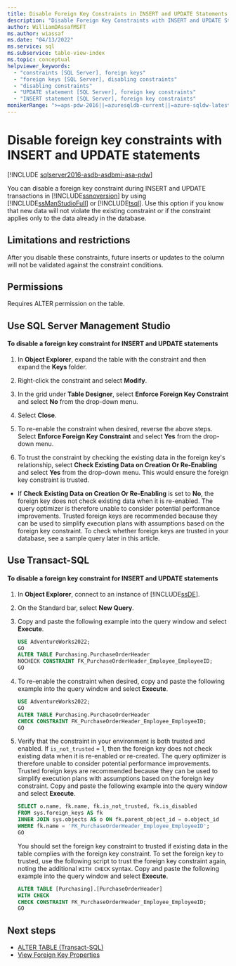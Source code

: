 ```yaml
---
title: Disable Foreign Key Constraints in INSERT and UPDATE Statements
description: "Disable Foreign Key Constraints with INSERT and UPDATE Statements"
author: WilliamDAssafMSFT
ms.author: wiassaf
ms.date: "04/13/2022"
ms.service: sql
ms.subservice: table-view-index
ms.topic: conceptual
helpviewer_keywords:
  - "constraints [SQL Server], foreign keys"
  - "foreign keys [SQL Server], disabling constraints"
  - "disabling constraints"
  - "UPDATE statement [SQL Server], foreign key constraints"
  - "INSERT statement [SQL Server], foreign key constraints"
monikerRange: ">=aps-pdw-2016||=azuresqldb-current||=azure-sqldw-latest||>=sql-server-2016||>=sql-server-linux-2017||=azuresqldb-mi-current"
---
```

# Disable foreign key constraints with INSERT and UPDATE statements
[!INCLUDE [sqlserver2016-asdb-asdbmi-asa-pdw](../../includes/applies-to-version/sqlserver2016-asdb-asdbmi-asa-pdw.md)]

  You can disable a foreign key constraint during INSERT and UPDATE transactions in [!INCLUDE[ssnoversion](../../includes/ssnoversion-md.md)] by using [!INCLUDE[ssManStudioFull](../../includes/ssmanstudiofull-md.md)] or [!INCLUDE[tsql](../../includes/tsql-md.md)]. Use this option if you know that new data will not violate the existing constraint or if the constraint applies only to the data already in the database.  
  
##  <a name="Restrictions"></a> Limitations and restrictions  
 After you disable these constraints, future inserts or updates to the column will not be validated against the constraint conditions.  
  
##  <a name="Security"></a><a name="Permissions"></a> Permissions  
 Requires ALTER permission on the table.  
  
##  <a name="SSMSProcedure"></a> Use SQL Server Management Studio
  
#### To disable a foreign key constraint for INSERT and UPDATE statements  
  
1.  In **Object Explorer**, expand the table with the constraint and then expand the **Keys** folder.  
  
2.  Right-click the constraint and select **Modify**.  
  
3.  In the grid under **Table Designer**, select **Enforce Foreign Key Constraint** and select **No** from the drop-down menu.  
  
4.  Select **Close**.  

5.  To re-enable the constraint when desired, reverse the above steps. Select **Enforce Foreign Key Constraint** and select **Yes** from the drop-down menu.  

6.  To trust the constraint by checking the existing data in the foreign key's relationship, select **Check Existing Data on Creation Or Re-Enabling** and select **Yes** from the drop-down menu. This would ensure the foreign key constraint is trusted. 

-   If **Check Existing Data on Creation Or Re-Enabling** is set to **No**, the foreign key does not check existing data when it is re-enabled. The query optimizer is therefore unable to consider potential performance improvements. Trusted foreign keys are recommended because they can be used to simplify execution plans with assumptions based on the foreign key constraint. To check whether foreign keys are trusted in your database, see a sample query later in this article.

  
##  <a name="TsqlProcedure"></a> Use Transact-SQL  
  
#### To disable a foreign key constraint for INSERT and UPDATE statements  
  
1.  In **Object Explorer**, connect to an instance of [!INCLUDE[ssDE](../../includes/ssde-md.md)].  
  
2.  On the Standard bar, select **New Query**.  
  
3.  Copy and paste the following example into the query window and select **Execute**.  
  
    ```sql  
    USE AdventureWorks2022;  
    GO  
    ALTER TABLE Purchasing.PurchaseOrderHeader  
    NOCHECK CONSTRAINT FK_PurchaseOrderHeader_Employee_EmployeeID;  
    GO  
    ```  

4.  To re-enable the constraint when desired, copy and paste the following example into the query window and select **Execute**.

    ```sql  
    USE AdventureWorks2022;  
    GO  
    ALTER TABLE Purchasing.PurchaseOrderHeader  
    CHECK CONSTRAINT FK_PurchaseOrderHeader_Employee_EmployeeID;  
    GO  
    ``` 

5. Verify that the constraint in your environment is both trusted and enabled. If `is_not_trusted` = 1, then the foreign key does not check existing data when it is re-enabled or re-created. The query optimizer is therefore unable to consider potential performance improvements. Trusted foreign keys are recommended because they can be used to simplify execution plans with assumptions based on the foreign key constraint. Copy and paste the following example into the query window and select **Execute**.

    ```sql
    SELECT o.name, fk.name, fk.is_not_trusted, fk.is_disabled
    FROM sys.foreign_keys AS fk
    INNER JOIN sys.objects AS o ON fk.parent_object_id = o.object_id
    WHERE fk.name = 'FK_PurchaseOrderHeader_Employee_EmployeeID';
    GO
    ```

    You should set the foreign key constraint to trusted if existing data in the table complies with the foreign key constraint. To set the foreign key to trusted, use the following script to trust the foreign key constraint again, noting the additional `WITH CHECK` syntax. Copy and paste the following example into the query window and select **Execute**.

    ```sql
    ALTER TABLE [Purchasing].[PurchaseOrderHeader] 
    WITH CHECK 
    CHECK CONSTRAINT FK_PurchaseOrderHeader_Employee_EmployeeID;
    GO
    ```
  
## Next steps

- [ALTER TABLE &#40;Transact-SQL&#41;](../../t-sql/statements/alter-table-transact-sql.md)
- [View Foreign Key Properties](view-foreign-key-properties.md)
